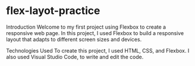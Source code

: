 # flex-layot-practice

Introduction
Welcome to my first project using Flexbox to create a responsive web page. In this project, I used Flexbox to build a responsive layout that adapts to different screen sizes and devices.

Technologies Used
To create this project, I used HTML, CSS, and Flexbox. I also used Visual Studio Code, to write and edit the code.